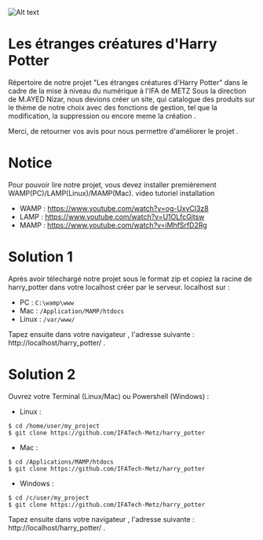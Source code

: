 ![Alt text](https://labiblioblogdemaelle.files.wordpress.com/2017/12/harry_potter_logo_text.png)

# Les étranges créatures d'Harry Potter
Répertoire de notre projet "Les étranges créatures d'Harry Potter" dans le cadre de la mise à niveau du numérique à l'IFA de METZ
Sous la direction de M.AYED Nizar, nous devions créer un site, qui catalogue des produits sur le thème de notre choix avec des fonctions de gestion, tel que la modification, la suppression ou encore meme la création . 

Merci, de retourner vos avis pour nous permettre d'améliorer le projet .



# Notice 

Pour pouvoir lire notre projet, vous devez installer premièrement WAMP(PC)/LAMP(Linux)/MAMP(Mac).
video tutoriel installation 

- WAMP : https://www.youtube.com/watch?v=og-UxyCl3z8
- LAMP : https://www.youtube.com/watch?v=U1OLfcGjtsw
- MAMP : https://www.youtube.com/watch?v=iMhfSrfD2Rg

# Solution 1 
Après avoir télechargé notre projet sous le format zip et copiez la racine de harry_potter dans votre localhost créer par le serveur.
localhost sur :

- PC : ```C:\wamp\www```
- Mac : ```/Application/MAMP/htdocs```
- Linux : ```/var/www/```


Tapez ensuite dans votre navigateur , l'adresse suivante : http://localhost/harry_potter/ .

# Solution 2

Ouvrez votre Terminal (Linux/Mac) ou Powershell (Windows) :

- Linux :
```
$ cd /home/user/my_project
$ git clone https://github.com/IFATech-Metz/harry_potter
```

- Mac :
```
$ cd /Applications/MAMP/htdocs
$ git clone https://github.com/IFATech-Metz/harry_potter
```

- Windows :
```
$ cd /c/user/my_project
$ git clone https://github.com/IFATech-Metz/harry_potter
```

Tapez ensuite dans votre navigateur , l'adresse suivante : http://localhost/harry_potter/ .

